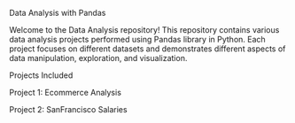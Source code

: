 Data Analysis with Pandas

Welcome to the Data Analysis repository! This repository contains various data analysis projects performed using Pandas library in Python. Each project focuses on different datasets and demonstrates different aspects of data manipulation, exploration, and visualization.

Projects Included

Project 1: Ecommerce Analysis

Project 2: SanFrancisco Salaries




